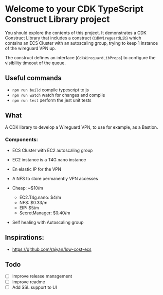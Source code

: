 # Welcome to your CDK TypeScript Construct Library project

You should explore the contents of this project. It demonstrates a CDK Construct Library that includes a construct (`CdkWireguardLib`)
which contains an ECS Cluster with an autoscaling group, trying to keep 1 instance of the wireguard VPN up.

The construct defines an interface (`CdkWireguardLibProps`) to configure the visibility timeout of the queue.

## Useful commands

* `npm run build`   compile typescript to js
* `npm run watch`   watch for changes and compile
* `npm run test`    perform the jest unit tests

## What

A CDK library to develop a Wireguard VPN, to use for example, as a Bastion.

### Components: 

* ECS Cluster with EC2 autoscaling group
* EC2 instance is a T4G.nano instance
* En elastic IP for the VPN
* A NFS to store permanently VPN accesses


* Cheap: ~$10/m
    * EC2.T4g.nano: $4/m
    * NFS: $0.33/m
    * EIP: $5/m
    * SecretManager: $0.40/m

* Self healing with Autoscaling group 


## Inspirations: 

* https://github.com/rajyan/low-cost-ecs

## Todo

* [ ] Improve release management
* [ ] Improve readme
* [ ] Add SSL support to UI